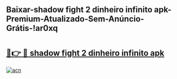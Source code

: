 
## Baixar-shadow fight 2 dinheiro infinito apk-Premium-Atualizado-Sem-Anúncio-Grátis-!ar0xq

# <h2><a href="https://andorid.site?title=shadow_fight_2_dinheiro_infinito_apk&ref=27">🔗👉 🔴 shadow fight 2 dinheiro infinito apk</a></h2>

[![acn](https://github.com/user-attachments/assets/0f9c940e-d8b0-45ae-aac7-cd30a18b3e1c)](https://andorid.site?title=shadow_fight_2_dinheiro_infinito_apk&ref=27)

